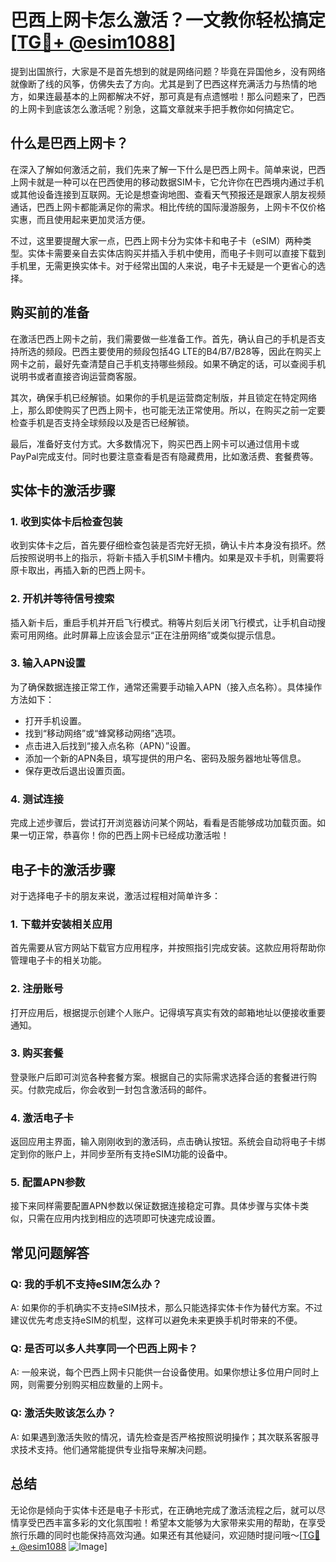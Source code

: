 # 巴西上网卡怎么激活？一文教你轻松搞定[[TG💪+ @esim1088](https://t.me/s/esim1088)]

提到出国旅行，大家是不是首先想到的就是网络问题？毕竟在异国他乡，没有网络就像断了线的风筝，仿佛失去了方向。尤其是到了巴西这样充满活力与热情的地方，如果连最基本的上网都解决不好，那可真是有点遗憾啦！那么问题来了，巴西的上网卡到底该怎么激活呢？别急，这篇文章就来手把手教你如何搞定它。

## 什么是巴西上网卡？

在深入了解如何激活之前，我们先来了解一下什么是巴西上网卡。简单来说，巴西上网卡就是一种可以在巴西使用的移动数据SIM卡，它允许你在巴西境内通过手机或其他设备连接到互联网。无论是想查询地图、查看天气预报还是跟家人朋友视频通话，巴西上网卡都能满足你的需求。相比传统的国际漫游服务，上网卡不仅价格实惠，而且使用起来更加灵活方便。

不过，这里要提醒大家一点，巴西上网卡分为实体卡和电子卡（eSIM）两种类型。实体卡需要亲自去实体店购买并插入手机中使用，而电子卡则可以直接下载到手机里，无需更换实体卡。对于经常出国的人来说，电子卡无疑是一个更省心的选择。

## 购买前的准备

在激活巴西上网卡之前，我们需要做一些准备工作。首先，确认自己的手机是否支持所选的频段。巴西主要使用的频段包括4G LTE的B4/B7/B28等，因此在购买上网卡之前，最好先查清楚自己手机支持哪些频段。如果不确定的话，可以查阅手机说明书或者直接咨询运营商客服。

其次，确保手机已经解锁。如果你的手机是运营商定制版，并且锁定在特定网络上，那么即使购买了巴西上网卡，也可能无法正常使用。所以，在购买之前一定要检查手机是否支持全球频段以及是否已经解锁。

最后，准备好支付方式。大多数情况下，购买巴西上网卡可以通过信用卡或PayPal完成支付。同时也要注意查看是否有隐藏费用，比如激活费、套餐费等。

## 实体卡的激活步骤

### 1. 收到实体卡后检查包装

收到实体卡之后，首先要仔细检查包装是否完好无损，确认卡片本身没有损坏。然后按照说明书上的指示，将新卡插入手机SIM卡槽内。如果是双卡手机，则需要将原卡取出，再插入新的巴西上网卡。

### 2. 开机并等待信号搜索

插入新卡后，重启手机并开启飞行模式。稍等片刻后关闭飞行模式，让手机自动搜索可用网络。此时屏幕上应该会显示“正在注册网络”或类似提示信息。

### 3. 输入APN设置

为了确保数据连接正常工作，通常还需要手动输入APN（接入点名称）。具体操作方法如下：
- 打开手机设置。
- 找到“移动网络”或“蜂窝移动网络”选项。
- 点击进入后找到“接入点名称（APN）”设置。
- 添加一个新的APN条目，填写提供的用户名、密码及服务器地址等信息。
- 保存更改后退出设置页面。

### 4. 测试连接

完成上述步骤后，尝试打开浏览器访问某个网站，看看是否能够成功加载页面。如果一切正常，恭喜你！你的巴西上网卡已经成功激活啦！

## 电子卡的激活步骤

对于选择电子卡的朋友来说，激活过程相对简单许多：

### 1. 下载并安装相关应用

首先需要从官方网站下载官方应用程序，并按照指引完成安装。这款应用将帮助你管理电子卡的相关功能。

### 2. 注册账号

打开应用后，根据提示创建个人账户。记得填写真实有效的邮箱地址以便接收重要通知。

### 3. 购买套餐

登录账户后即可浏览各种套餐方案。根据自己的实际需求选择合适的套餐进行购买。付款完成后，你会收到一封包含激活码的邮件。

### 4. 激活电子卡

返回应用主界面，输入刚刚收到的激活码，点击确认按钮。系统会自动将电子卡绑定到你的账户上，并同步至所有支持eSIM功能的设备中。

### 5. 配置APN参数

接下来同样需要配置APN参数以保证数据连接稳定可靠。具体步骤与实体卡类似，只需在应用内找到相应的选项即可快速完成设置。

## 常见问题解答

### Q: 我的手机不支持eSIM怎么办？
A: 如果你的手机确实不支持eSIM技术，那么只能选择实体卡作为替代方案。不过建议优先考虑支持eSIM的机型，这样可以避免未来更换手机时带来的不便。

### Q: 是否可以多人共享同一个巴西上网卡？
A: 一般来说，每个巴西上网卡只能供一台设备使用。如果你想让多位用户同时上网，则需要分别购买相应数量的上网卡。

### Q: 激活失败该怎么办？
A: 如果遇到激活失败的情况，请先检查是否严格按照说明操作；其次联系客服寻求技术支持。他们通常能提供专业指导来解决问题。

## 总结

无论你是倾向于实体卡还是电子卡形式，在正确地完成了激活流程之后，就可以尽情享受巴西丰富多彩的文化氛围啦！希望本文能够为大家带来实用的帮助，在享受旅行乐趣的同时也能保持高效沟通。如果还有其他疑问，欢迎随时提问哦～[[TG💪+ @esim1088](https://t.me/s/esim1088) ![Image](https://i.postimg.cc/4NQfJmqS/Snipaste-2025-05-13-00-14-12.png)]